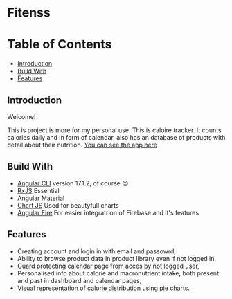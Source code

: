 # Fitenss

# Table of Contents

- [Introduction](#introduction)
- [Build With](#build-with)
- [Features](#features)

## Introduction

Welcome!

This is project is more for my personal use. This is caloire tracker. It counts calories daily and in form of calendar, also has an database of products with detail about their nutrition.
[You can see the app here](https://fitenss-6rhm.vercel.app/)

## Build With

- [Angular CLI](https://github.com/angular/angular-cli) version 17.1.2, of course 😉
- [RxJS](https://rxjs.dev/) Essential
- [Angular Material](https://material.angular.io/)
- [Chart JS](https://www.chartjs.org/) Used for beautyfull charts
- [Angular Fire](https://github.com/angular/angularfire) For easier integratrion of Firebase and it's features

## Features

- Creating account and login in with email and passowrd,
- Ability to browse product data in product library even if not logged in,
- Guard protecting calendar page from acces by not logged user,
- Personalised info about calorie and macronutrient intake, both present and past in dashboard and calendar pages,
- Visual representation of calorie distribution using pie charts.
